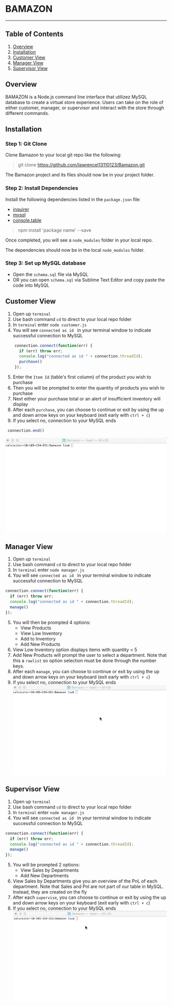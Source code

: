 # BAMAZON

----------

## Table of Contents 
1. [Overview](#overview)
2. [Installation](#installation)
3. [Customer View](#customer)
4. [Manager View](#manager)
5. [Supervisor View](#supervisor)

<a name="overview"></a>
## Overview 

BAMAZON is a Node.js command line interface that utilizez MySQL database to create a virtual store experience. Users can take on the role of either customer, manager, or supervisor and interact with the store through different commands. 

<a name="installation"></a>
## Installation

### Step 1: Git Clone

Clone Bamazon to your local git repo like the following:

> git clone https://github.com/lawrencel13110123/Bamazon.git

The Bamazon project and its files should now be in your project folder.

### Step 2: Install Dependencies

Install the following dependencies listed in the `package.json` file: 

 -  [inquirer](https://www.npmjs.com/package/inquirer)
 - [mysql](https://www.npmjs.com/package/mysql)
 - [console.table](https://www.npmjs.com/package/console.table)

> npm install 'package name' --save

Once completed, you will see a `node_modules` folder in your local repo.

The dependencies should now be in the local `node_modules` folder.

### Step 3: Set up MySQL database 

 - Open the `schema.sql` file via MySQL 
 - OR you can open `schema.sql` via Sublime Text Editor and copy paste the code into MySQL 

<a name="customer"></a>
## Customer View

 1. Open up `terminal`
 2. Use bash command `cd` to direct to your local repo folder 
 3. In `terminal` enter `node customer.js`
 4. You will see `connected as id ` in your terminal window to indicate successful connection to MySQL 
 
 
```javascript
	connection.connect(function(err) {
	  if (err) throw err;
	  console.log("connected as id " + connection.threadId); 
	  purchase()
	});
```

5. Enter the `Item Id` (table's first column) of the product you wish to purchase 
6. Then you will be prompted to enter the quantity of products you wish to purchase
7. Next either your purchase total or an alert of insufficient inventory will display
8. After each `purchase`, you can choose to continue or exit by using the up and down arrow keys on your keyboard (exit early with `ctrl + c`)
9. If you select no, connection to your MySQL ends

``` javascript
 connection.end()
```

![Customer View](/assets/customer.gif)


<a name="manager"></a>
## Manager View
 1. Open up `terminal`
 2. Use bash command `cd` to direct to your local repo folder 
 3. In `terminal` enter `node manager.js`
 4. You will see `connected as id ` in your terminal window to indicate successful connection to MySQL 

```javascript
connection.connect(function(err) {
  if (err) throw err;
  console.log("connected as id " + connection.threadId); 
  manage()
});
```

 5. You will then be prompted 4 options:
	- View Products 
	- View Low Inventory 
	- Add to Inventory
	- Add New Products
 6. View Low Inventory option displays items with quantity < 5 
 7. Add New Products will prompt the user to select a department. Note that this a `rawlist` so option selection must be done through the number keys.
 8. After each `manage`, you can choose to continue or exit by using the up and down arrow keys on your keyboard (exit early with `ctrl + c`)
 9. If you select no, connection to your MySQL ends
![Manager View](/assets/manager.gif)


<a name="supervisor"></a>
## Supervisor View
 1. Open up `terminal`
 2. Use bash command `cd` to direct to your local repo folder 
 3. In `terminal` enter `node manager.js`
 4. You will see `connected as id ` in your terminal window to indicate successful connection to MySQL 

```javascript
connection.connect(function(err) {
  if (err) throw err;
  console.log("connected as id " + connection.threadId); 
  manage()
});
```

5. You will be prompted 2 options: 
	- View Sales by Departments 
	- Add New Departments
6. View Sales by Departments give you an overview of the PnL of each department. Note that Sales and Pnl are not part of our table in MySQL. Instead, they are created on the fly 
8. After each `supervise`, you can choose to continue or exit by using the up and down arrow keys on your keyboard (exit early with `ctrl + c`)
9. If you select no, connection to your MySQL ends
![Supervisor View](/assets/supervisor.gif)

 